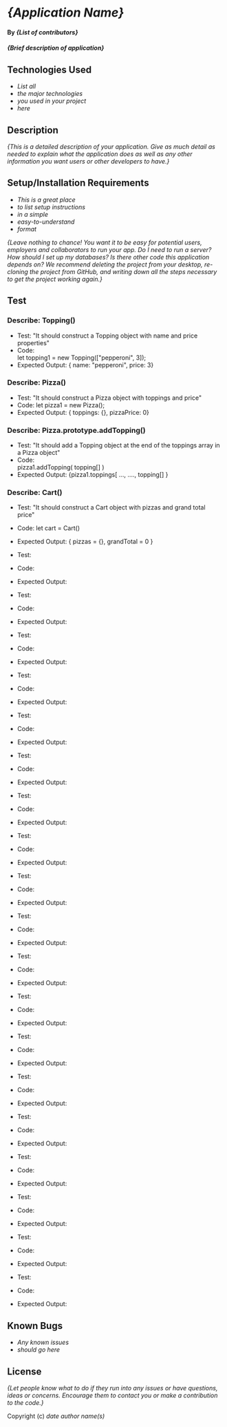 # _{Application Name}_

#### By _**{List of contributors}**_

#### _{Brief description of application}_

## Technologies Used

* _List all_
* _the major technologies_
* _you used in your project_
* _here_

## Description

_{This is a detailed description of your application. Give as much detail as needed to explain what the application does as well as any other information you want users or other developers to have.}_

## Setup/Installation Requirements

* _This is a great place_
* _to list setup instructions_
* _in a simple_
* _easy-to-understand_
* _format_

_{Leave nothing to chance! You want it to be easy for potential users, employers and collaborators to run your app. Do I need to run a server? How should I set up my databases? Is there other code this application depends on? We recommend deleting the project from your desktop, re-cloning the project from GitHub, and writing down all the steps necessary to get the project working again.}_

## Test

### Describe: Topping()

* Test: "It should construct a Topping object with name and price properties"
* Code:   
  let topping1 = new Topping(["pepperoni", 3]);
* Expected Output: { name: "pepperoni", price: 3}


### Describe: Pizza()   

* Test: "It should construct a Pizza object with toppings and price"   
* Code:
  let pizza1 = new Pizza();   
* Expected Output: { toppings: {}, pizzaPrice: 0}

### Describe: Pizza.prototype.addTopping()

* Test: "It should add a Topping object at the end of the toppings array in a Pizza object"      
* Code:    
pizza1.addTopping( topping[] )
* Expected Output: {pizza1.toppings[ ..., ...., topping[] }  


### Describe: Cart()

* Test: "It should construct a Cart object with pizzas and grand total price"  
* Code: let cart = Cart()    
* Expected Output: { pizzas = {}, grandTotal = 0 }     
   

* Test:     
* Code:     
* Expected Output:      

* Test:     
* Code:     
* Expected Output:      

* Test:     
* Code:     
* Expected Output:      

* Test:     
* Code:     
* Expected Output:      

* Test:     
* Code:     
* Expected Output:      

* Test:     
* Code:     
* Expected Output:      

* Test:     
* Code:     
* Expected Output:      

* Test:     
* Code:     
* Expected Output:      

* Test:     
* Code:     
* Expected Output:      

* Test:     
* Code:     
* Expected Output:      

* Test:     
* Code:     
* Expected Output:      

* Test:     
* Code:     
* Expected Output:      

* Test:     
* Code:     
* Expected Output:      

* Test:     
* Code:     
* Expected Output:      

* Test:     
* Code:     
* Expected Output:      

* Test:     
* Code:     
* Expected Output:      

* Test:     
* Code:     
* Expected Output:      

* Test:     
* Code:     
* Expected Output:      

* Test:     
* Code:     
* Expected Output:      

## Known Bugs

* _Any known issues_
* _should go here_

## License

_{Let people know what to do if they run into any issues or have questions, ideas or concerns.  Encourage them to contact you or make a contribution to the code.}_

Copyright (c) _date_ _author name(s)_